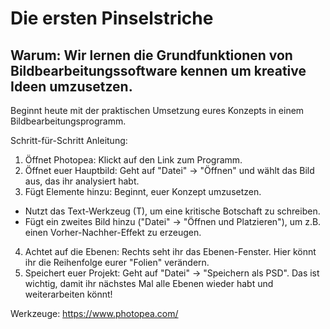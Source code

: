 # Die ersten Pinselstriche

## Warum: Wir lernen die Grundfunktionen von Bildbearbeitungssoftware kennen um kreative Ideen umzusetzen.

Beginnt heute mit der praktischen Umsetzung eures Konzepts in einem Bildbearbeitungsprogramm.

Schritt-für-Schritt Anleitung:
1. Öffnet Photopea: Klickt auf den Link zum Programm.
2. Öffnet euer Hauptbild: Geht auf "Datei" -> "Öffnen" und wählt das Bild aus, das ihr analysiert habt.
3. Fügt Elemente hinzu: Beginnt, euer Konzept umzusetzen.
* Nutzt das Text-Werkzeug (T), um eine kritische Botschaft zu schreiben.
* Fügt ein zweites Bild hinzu ("Datei" -> "Öffnen und Platzieren"), um z.B. einen Vorher-Nachher-Effekt zu erzeugen.
4. Achtet auf die Ebenen: Rechts seht ihr das Ebenen-Fenster. Hier könnt ihr die Reihenfolge eurer "Folien" verändern.
5. Speichert euer Projekt: Geht auf "Datei" -> "Speichern als PSD". Das ist wichtig, damit ihr nächstes Mal alle Ebenen wieder habt und weiterarbeiten könnt!

Werkzeuge: https://www.photopea.com/

